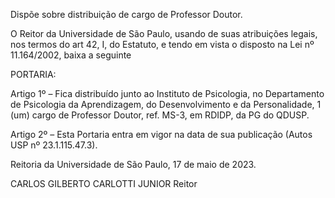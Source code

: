 Dispõe sobre distribuição de cargo de Professor Doutor.

O Reitor da Universidade de São Paulo, usando de suas atribuições legais, nos termos do art 42, I, do Estatuto, e tendo em vista o disposto na Lei nº 11.164/2002, baixa a seguinte

PORTARIA:

Artigo 1º – Fica distribuído junto ao Instituto de Psicologia, no Departamento de Psicologia da Aprendizagem, do Desenvolvimento e da Personalidade, 1 (um) cargo de Professor Doutor, ref. MS-3, em RDIDP, da PG do QDUSP.

Artigo 2º – Esta Portaria entra em vigor na data de sua publicação (Autos USP nº 23.1.115.47.3).

Reitoria da Universidade de São Paulo, 17 de maio de 2023.

CARLOS GILBERTO CARLOTTI JUNIOR
Reitor